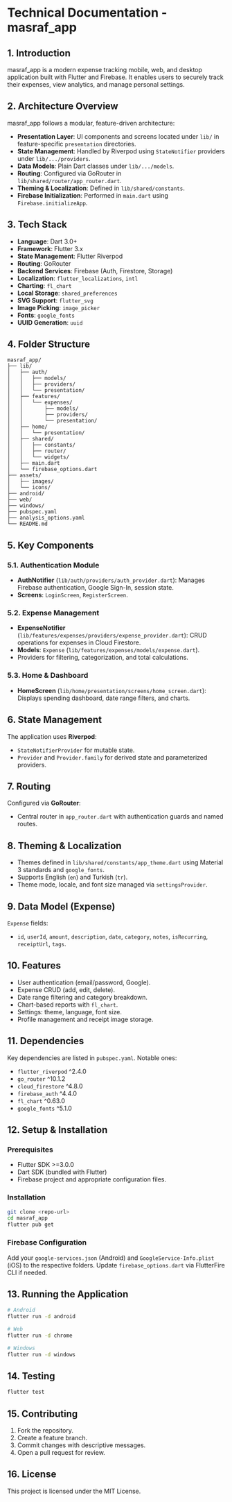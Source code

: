 # Technical Documentation - masraf_app

## 1. Introduction

masraf_app is a modern expense tracking mobile, web, and desktop application built with Flutter and Firebase. It enables users to securely track their expenses, view analytics, and manage personal settings.

## 2. Architecture Overview

masraf_app follows a modular, feature-driven architecture:

- **Presentation Layer**: UI components and screens located under `lib/` in feature-specific `presentation` directories.
- **State Management**: Handled by Riverpod using `StateNotifier` providers under `lib/.../providers`.
- **Data Models**: Plain Dart classes under `lib/.../models`.
- **Routing**: Configured via GoRouter in `lib/shared/router/app_router.dart`.
- **Theming & Localization**: Defined in `lib/shared/constants`.
- **Firebase Initialization**: Performed in `main.dart` using `Firebase.initializeApp`.

## 3. Tech Stack

- **Language**: Dart 3.0+
- **Framework**: Flutter 3.x
- **State Management**: Flutter Riverpod
- **Routing**: GoRouter
- **Backend Services**: Firebase (Auth, Firestore, Storage)
- **Localization**: `flutter_localizations`, `intl`
- **Charting**: `fl_chart`
- **Local Storage**: `shared_preferences`
- **SVG Support**: `flutter_svg`
- **Image Picking**: `image_picker`
- **Fonts**: `google_fonts`
- **UUID Generation**: `uuid`

## 4. Folder Structure

```
masraf_app/
├── lib/
│   ├── auth/
│   │   ├── models/
│   │   ├── providers/
│   │   └── presentation/
│   ├── features/
│   │   └── expenses/
│   │       ├── models/
│   │       ├── providers/
│   │       └── presentation/
│   ├── home/
│   │   └── presentation/
│   ├── shared/
│   │   ├── constants/
│   │   ├── router/
│   │   └── widgets/
│   ├── main.dart
│   └── firebase_options.dart
├── assets/
│   ├── images/
│   └── icons/
├── android/
├── web/
├── windows/
├── pubspec.yaml
├── analysis_options.yaml
└── README.md
```

## 5. Key Components

### 5.1. Authentication Module
- **AuthNotifier** (`lib/auth/providers/auth_provider.dart`): Manages Firebase authentication, Google Sign-In, session state.
- **Screens**: `LoginScreen`, `RegisterScreen`.

### 5.2. Expense Management
- **ExpenseNotifier** (`lib/features/expenses/providers/expense_provider.dart`): CRUD operations for expenses in Cloud Firestore.
- **Models**: `Expense` (`lib/features/expenses/models/expense.dart`).
- Providers for filtering, categorization, and total calculations.

### 5.3. Home & Dashboard
- **HomeScreen** (`lib/home/presentation/screens/home_screen.dart`): Displays spending dashboard, date range filters, and charts.

## 6. State Management

The application uses **Riverpod**:

- `StateNotifierProvider` for mutable state.
- `Provider` and `Provider.family` for derived state and parameterized providers.

## 7. Routing

Configured via **GoRouter**:

- Central router in `app_router.dart` with authentication guards and named routes.

## 8. Theming & Localization

- Themes defined in `lib/shared/constants/app_theme.dart` using Material 3 standards and `google_fonts`.
- Supports English (`en`) and Turkish (`tr`).
- Theme mode, locale, and font size managed via `settingsProvider`.

## 9. Data Model (Expense)

`Expense` fields:
- `id`, `userId`, `amount`, `description`, `date`, `category`, `notes`, `isRecurring`, `receiptUrl`, `tags`.

## 10. Features

- User authentication (email/password, Google).
- Expense CRUD (add, edit, delete).
- Date range filtering and category breakdown.
- Chart-based reports with `fl_chart`.
- Settings: theme, language, font size.
- Profile management and receipt image storage.

## 11. Dependencies

Key dependencies are listed in `pubspec.yaml`. Notable ones:
- `flutter_riverpod` ^2.4.0
- `go_router` ^10.1.2
- `cloud_firestore` ^4.8.0
- `firebase_auth` ^4.4.0
- `fl_chart` ^0.63.0
- `google_fonts` ^5.1.0

## 12. Setup & Installation

### Prerequisites
- Flutter SDK >=3.0.0
- Dart SDK (bundled with Flutter)
- Firebase project and appropriate configuration files.

### Installation
```bash
git clone <repo-url>
cd masraf_app
flutter pub get
```

### Firebase Configuration

Add your `google-services.json` (Android) and `GoogleService-Info.plist` (iOS) to the respective folders. Update `firebase_options.dart` via FlutterFire CLI if needed.

## 13. Running the Application

```bash
# Android
flutter run -d android

# Web
flutter run -d chrome

# Windows
flutter run -d windows
```

## 14. Testing

```bash
flutter test
```

## 15. Contributing

1. Fork the repository.
2. Create a feature branch.
3. Commit changes with descriptive messages.
4. Open a pull request for review.

## 16. License

This project is licensed under the MIT License. 